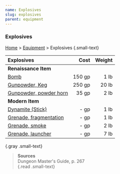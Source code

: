 ```yaml
---
name: Explosives
slug: explosives
parent: equipment
---
```

### Explosives
[Home](dm-operations-center) > [Equipment](equipment-menu) > Explosives {.small-text}


| Explosives                                            | Cost    | Weight |
| :---------------------------------------------------- | ------: | -----: |
| **Renaissance Item**                                                   |||
| [Bomb](/item/bomb)                                    |  150 gp |   1 lb |
| [Gunpowder, Keg](/item/gunpowder-keg)                 |  250 gp |  20 lb |
| [Gunpowder, powder horn](/item/gunpowder-powder-horn) |   35 gp |   2 lb |
| **Modern Item**                                                        |||
| [Dynamite (Stick)](/item/dynamite)                    |    - gp |   1 lb |
| [Grenade, fragmentation](/item/grenade-framentation)  |    - gp |   1 lb |
| [Grenade, smoke](/item/grenade-smoke)                 |    - gp |   2 lb |
| [Grenade, launcher](/item/grenade-launcher)           |    - gp |   7 lb |
{.gray .small-text}

> **Sources** <br/>
> Dungeon Master's Guide, p. 267<br/>
{.read .small-text}